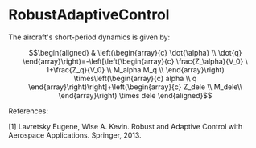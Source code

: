 # RobustAdaptiveControl

The aircraft's short-period dynamics is given by:
```math
\begin{aligned}
& \left(\begin{array}{c}
\dot{\alpha} \\
\dot{q}
\end{array}\right)=-\left[\left(\begin{array}{c}
\frac{Z_\alpha}{V_0} \ 1+\frac{Z_q}{V_0} \\
M_alpha M_q \\
\end{array}\right) \times\left(\begin{array}{c}
alpha \\
q
\end{array}\right)\right]+\left(\begin{array}{c}
Z_dele \\
M_dele\\
\end{array}\right) \times dele 
\end{aligned}
```

References: 

[1] Lavretsky Eugene, Wise A. Kevin. Robust and Adaptive Control with Aerospace Applications. Springer, 2013.

